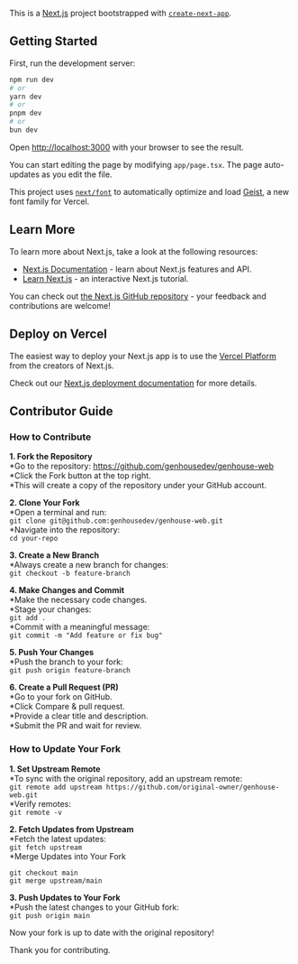 This is a [Next.js](https://nextjs.org) project bootstrapped with [`create-next-app`](https://nextjs.org/docs/app/api-reference/cli/create-next-app).

## Getting Started

First, run the development server:

```bash
npm run dev
# or
yarn dev
# or
pnpm dev
# or
bun dev
```

Open [http://localhost:3000](http://localhost:3000) with your browser to see the result.

You can start editing the page by modifying `app/page.tsx`. The page auto-updates as you edit the file.

This project uses [`next/font`](https://nextjs.org/docs/app/building-your-application/optimizing/fonts) to automatically optimize and load [Geist](https://vercel.com/font), a new font family for Vercel.

## Learn More

To learn more about Next.js, take a look at the following resources:

- [Next.js Documentation](https://nextjs.org/docs) - learn about Next.js features and API.
- [Learn Next.js](https://nextjs.org/learn) - an interactive Next.js tutorial.

You can check out [the Next.js GitHub repository](https://github.com/vercel/next.js) - your feedback and contributions are welcome!

## Deploy on Vercel

The easiest way to deploy your Next.js app is to use the [Vercel Platform](https://vercel.com/new?utm_medium=default-template&filter=next.js&utm_source=create-next-app&utm_campaign=create-next-app-readme) from the creators of Next.js.

Check out our [Next.js deployment documentation](https://nextjs.org/docs/app/building-your-application/deploying) for more details.

## Contributor Guide

### How to Contribute

__1. Fork the Repository__  
*Go to the repository: https://github.com/genhousedev/genhouse-web \
*Click the Fork button at the top right. \
*This will create a copy of the repository under your GitHub account.

__2. Clone Your Fork__  
*Open a terminal and run: \
```git clone git@github.com:genhousedev/genhouse-web.git``` \
*Navigate into the repository: \
```cd your-repo```

__3. Create a New Branch__ \
*Always create a new branch for changes: \
```git checkout -b feature-branch```

__4. Make Changes and Commit__ \
*Make the necessary code changes. \
*Stage your changes: \
```git add .``` \
*Commit with a meaningful message: \
```git commit -m "Add feature or fix bug"```

__5. Push Your Changes__ \
*Push the branch to your fork: \
```git push origin feature-branch```

__6. Create a Pull Request (PR)__ \
*Go to your fork on GitHub. \
*Click Compare & pull request. \
*Provide a clear title and description. \
*Submit the PR and wait for review.

### How to Update Your Fork

__1. Set Upstream Remote__ \
*To sync with the original repository, add an upstream remote: \
```git remote add upstream https://github.com/original-owner/genhouse-web.git``` \
*Verify remotes: \
```git remote -v```

__2. Fetch Updates from Upstream__ \
*Fetch the latest updates: \
```git fetch upstream``` \
*Merge Updates into Your Fork 
```
git checkout main
git merge upstream/main
```

__3. Push Updates to Your Fork__ \
*Push the latest changes to your GitHub fork: \
```git push origin main```

Now your fork is up to date with the original repository!

Thank you for contributing.

